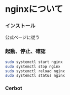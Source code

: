 # nginxについて

### インストール
公式ページに従う


### 起動、停止、確認
```bash
sudo systemctl start nginx
sudo systemctl stop nginx
sudo systemctl reload nginx
sudo systemctl status nginx
```


### Cerbot

